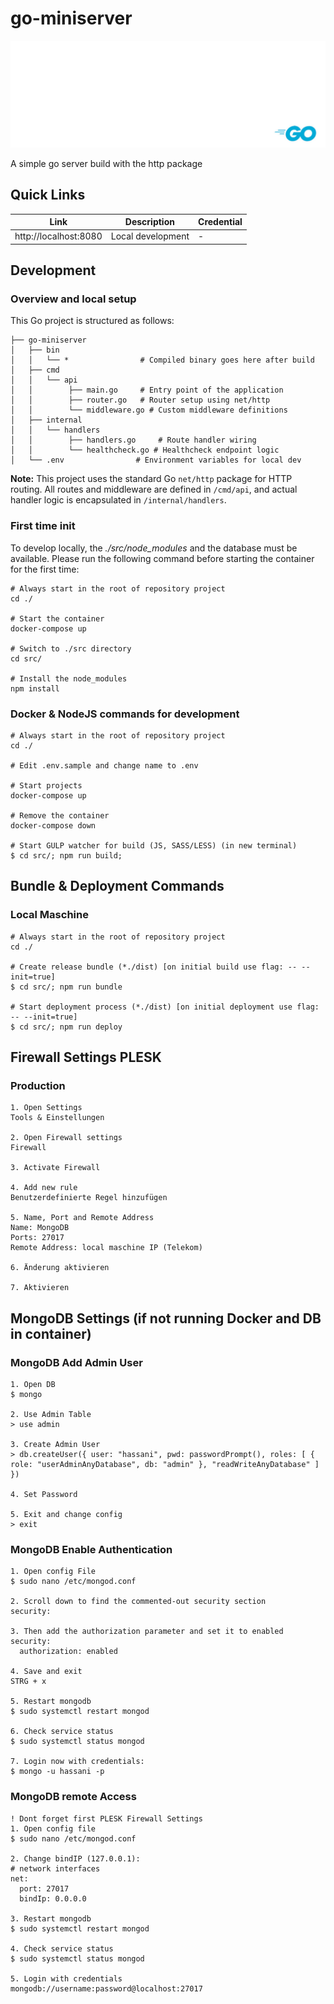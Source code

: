 # go-miniserver

![Hero Image](./artifacts/general/img/hero.jpg)

A simple go server build with the http package

## Quick Links
| Link | Description | Credential |
|------|-------------|------------|
|http://localhost:8080 | Local development | - |


## Development
### Overview and local setup
This Go project is structured as follows:

```
├── go-miniserver
│   ├── bin
│   │   └── *                # Compiled binary goes here after build
│   ├── cmd
│   │   └── api
│   │        ├── main.go     # Entry point of the application
│   │        ├── router.go   # Router setup using net/http
│   │        └── middleware.go # Custom middleware definitions
│   ├── internal
│   │   └── handlers
│   │        ├── handlers.go     # Route handler wiring
│   │        └── healthcheck.go # Healthcheck endpoint logic
│   └── .env                # Environment variables for local dev
```

**Note:** 
This project uses the standard Go `net/http` package for HTTP routing.
All routes and middleware are defined in `/cmd/api`, and actual handler logic is encapsulated in `/internal/handlers`.

### First time init
To develop locally, the *./src/node_modules* and the database must be available. Please run the following command before starting the container for the first time:

```
# Always start in the root of repository project
cd ./

# Start the container
docker-compose up

# Switch to ./src directory
cd src/

# Install the node_modules
npm install
```

### Docker & NodeJS commands for development

```
# Always start in the root of repository project
cd ./

# Edit .env.sample and change name to .env

# Start projects 
docker-compose up

# Remove the container
docker-compose down

# Start GULP watcher for build (JS, SASS/LESS) (in new terminal)
$ cd src/; npm run build;
```

## Bundle & Deployment Commands
### Local Maschine

```
# Always start in the root of repository project
cd ./

# Create release bundle (*./dist) [on initial build use flag: -- --init=true]
$ cd src/; npm run bundle 

# Start deployment process (*./dist) [on initial deployment use flag: -- --init=true]
$ cd src/; npm run deploy
```

## Firewall Settings PLESK
### Production

```
1. Open Settings
Tools & Einstellungen

2. Open Firewall settings
Firewall

3. Activate Firewall

4. Add new rule
Benutzerdefinierte Regel hinzufügen

5. Name, Port and Remote Address
Name: MongoDB
Ports: 27017
Remote Address: local maschine IP (Telekom)

6. Änderung aktivieren

7. Aktivieren
```

## MongoDB Settings (if not running Docker and DB in container)
### MongoDB Add Admin User

```
1. Open DB
$ mongo

2. Use Admin Table
> use admin

3. Create Admin User
> db.createUser({ user: "hassani", pwd: passwordPrompt(), roles: [ { role: "userAdminAnyDatabase", db: "admin" }, "readWriteAnyDatabase" ] })

4. Set Password

5. Exit and change config
> exit
```

### MongoDB Enable Authentication

```
1. Open config File
$ sudo nano /etc/mongod.conf

2. Scroll down to find the commented-out security section
security:

3. Then add the authorization parameter and set it to enabled
security:
  authorization: enabled

4. Save and exit
STRG + x

5. Restart mongodb
$ sudo systemctl restart mongod

6. Check service status
$ sudo systemctl status mongod

7. Login now with credentials:
$ mongo -u hassani -p
```

### MongoDB remote Access

```
! Dont forget first PLESK Firewall Settings
1. Open config file
$ sudo nano /etc/mongod.conf

2. Change bindIP (127.0.0.1):
# network interfaces
net:
  port: 27017
  bindIp: 0.0.0.0

3. Restart mongodb
$ sudo systemctl restart mongod

4. Check service status
$ sudo systemctl status mongod

5. Login with credentials
mongodb://username:password@localhost:27017
```


